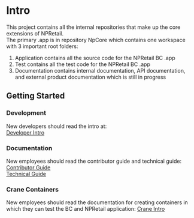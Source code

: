 # Intro

This project contains all the internal repositories that make up the core extensions of NPRetail.  
The primary .app is in repository NpCore which contains one workspace with 3 important root folders:
1. Application contains all the source code for the NPRetail BC .app
2. Test contains all the test code for the NPRetail BC .app
3. Documentation contains internal documentation, API documentation, and external product documentation which is still in progress

## Getting Started

### Development
New developers should read the intro at:  
[Developer Intro](./Documentation/internal/developers/DeveloperIntroduction.md)

### Documentation
New employees should read the contributor guide and technical guide:  
[Contributor Guide](./Documentation/internal/ContributorGuide.md)  
[Technical Guide](./Documentation/internal/TechnicalGuide.md)

### Crane Containers
New employees should read the documentation for creating containers in which they can test the BC and NPRetail application: 
[Crane Intro](./Documentation/internal/developers/CraneContainers.md)